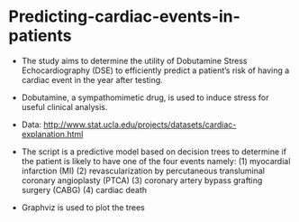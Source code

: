 # Predicting-cardiac-events-in-patients

* The study aims to determine the utility of Dobutamine Stress Echocardiography (DSE) to efficiently predict a patient’s risk of having a cardiac event in the year after testing. 

* Dobutamine, a sympathomimetic drug, is used to induce stress for useful clinical analysis.

* Data: http://www.stat.ucla.edu/projects/datasets/cardiac-explanation.html

* The script is a predictive model based on decision trees to determine if the patient is likely to have one of the four events namely:
(1) myocardial infarction (MI)
(2) revascularization by percutaneous transluminal coronary angioplasty (PTCA)
(3) coronary artery bypass grafting surgery (CABG) 
(4) cardiac death

* Graphviz is used to plot the trees
